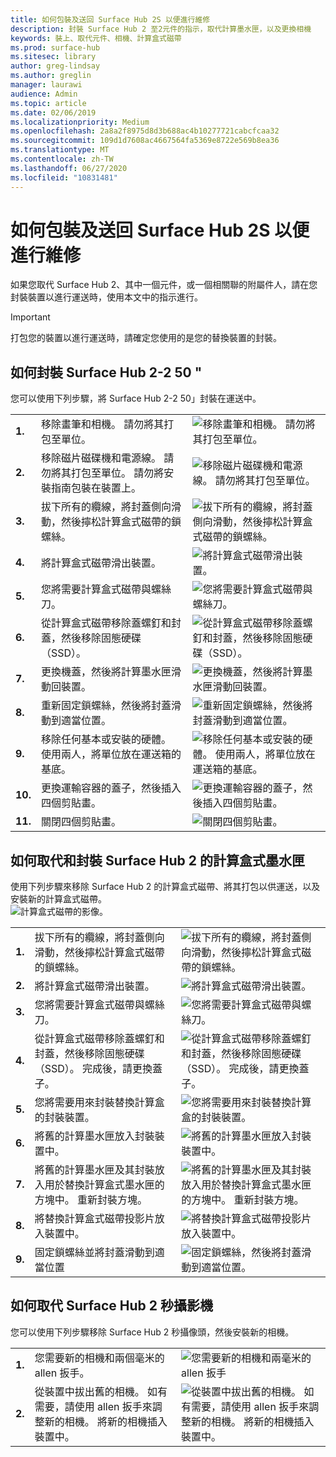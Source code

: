 ```yaml
---
title: 如何包裝及送回 Surface Hub 2S 以便進行維修
description: 封裝 Surface Hub 2 至2元件的指示，取代計算墨水匣，以及更換相機
keywords: 裝上、取代元件、相機、計算盒式磁帶
ms.prod: surface-hub
ms.sitesec: library
author: greg-lindsay
ms.author: greglin
manager: laurawi
audience: Admin
ms.topic: article
ms.date: 02/06/2019
ms.localizationpriority: Medium
ms.openlocfilehash: 2a8a2f8975d8d3b688ac4b10277721cabcfcaa32
ms.sourcegitcommit: 109d1d7608ac4667564fa5369e8722e569b8ea36
ms.translationtype: MT
ms.contentlocale: zh-TW
ms.lasthandoff: 06/27/2020
ms.locfileid: "10831481"
---
```

# 如何包裝及送回 Surface Hub 2S 以便進行維修

如果您取代 Surface Hub 2、其中一個元件，或一個相關聯的附屬件人，請在您封裝裝置以進行運送時，使用本文中的指示進行。 

>[!IMPORTANT]  
>打包您的裝置以進行運送時，請確定您使用的是您的替換裝置的封裝。  

##  <a name="how-to-pack-your-surface-hub-2s-50"></a>如何封裝 Surface Hub 2-2 50 "

您可以使用下列步驟，將 Surface Hub 2-2 50」封裝在運送中。


|   |                                                                                                                                                 |       |
| - | ----------------------------------------------------------------------------------------------------------------------------------------------- | ----- |
| **1.**  | 移除畫筆和相機。 請勿將其打包至單位。                                                   | ![移除畫筆和相機。 請勿將其打包至單位。](images/surface-hub-2s-repack-2.png) |
| **2.**  | 移除磁片磁碟機和電源線。 請勿將其打包至單位。 請勿將安裝指南包裝在裝置上。 | ![移除磁片磁碟機和電源線。 請勿將其打包至單位。](images/surface-hub-2s-repack-3.png) |
| **3.**  | 拔下所有的纜線，將封蓋側向滑動，然後擰松計算盒式磁帶的鎖螺絲。             | ![拔下所有的纜線，將封蓋側向滑動，然後擰松計算盒式磁帶的鎖螺絲。](images/surface-hub-2s-repack-5.png) |
| **4.**  | 將計算盒式磁帶滑出裝置。                                                                     | ![將計算盒式磁帶滑出裝置。](images/surface-hub-2s-repack-6.png) |
| **5.**  | 您將需要計算盒式磁帶與螺絲刀。                                                           | ![您將需要計算盒式磁帶與螺絲刀。](images/surface-hub-2s-repack-7.png)|
| **6.**  | 從計算盒式磁帶移除蓋螺釘和封蓋，然後移除固態硬碟（SSD）。    | ![從計算盒式磁帶移除蓋螺釘和封蓋，然後移除固態硬碟（SSD）。](images/surface-hub-2s-repack-8.png)|
| **7.** | 更換機蓋，然後將計算墨水匣滑動回裝置。                                            | ![更換機蓋，然後將計算墨水匣滑動回裝置。](images/surface-hub-2s-repack-9.png)|
| **8.**  | 重新固定鎖螺絲，然後將封蓋滑動到適當位置。                                                      | ![重新固定鎖螺絲，然後將封蓋滑動到適當位置。](images/surface-hub-2s-repack-10.png)|
| **9.**  | 移除任何基本或安裝的硬體。 使用兩人，將單位放在運送箱的基底。    | ![移除任何基本或安裝的硬體。 使用兩人，將單位放在運送箱的基底。](images/surface-hub-2s-repack-11.png)|
| **10.** | 更換運輸容器的蓋子，然後插入四個剪貼畫。                                          | ![更換運輸容器的蓋子，然後插入四個剪貼畫。](images/surface-hub-2s-repack-12.png)|
| **11.** | 關閉四個剪貼畫。                                                                                            | ![關閉四個剪貼畫。](images/surface-hub-2s-repack-13.png)|


##  <a name="how-to-replace-and-pack-your-surface-hub-2s-compute-cartridge"></a>如何取代和封裝 Surface Hub 2 的計算盒式墨水匣

使用下列步驟來移除 Surface Hub 2 的計算盒式磁帶、將其打包以供運送，以及安裝新的計算盒式磁帶。<br>
    ![計算盒式磁帶的影像。](images/surface-hub-2s-replace-cartridge-1.png)

|   |                                                                                                                                                 |       |
| - | ----------------------------------------------------------------------------------------------------------------------------------------------- | ----- |
| **1.** | 拔下所有的纜線，將封蓋側向滑動，然後擰松計算盒式磁帶的鎖螺絲。                                            | ![拔下所有的纜線，將封蓋側向滑動，然後擰松計算盒式磁帶的鎖螺絲。](images/surface-hub-2s-replace-cartridge-2.png) |
| **2.**  | 將計算盒式磁帶滑出裝置。                                                                                                    | ![將計算盒式磁帶滑出裝置。](images/surface-hub-2s-replace-cartridge-3.png) |
| **3.**  | 您將需要計算盒式磁帶與螺絲刀。                                                                                          | ![您將需要計算盒式磁帶與螺絲刀。](images/surface-hub-2s-replace-cartridge-4.png) |
| **4.**  | 從計算盒式磁帶移除蓋螺釘和封蓋，然後移除固態硬碟（SSD）。 完成後，請更換蓋子。 | ![從計算盒式磁帶移除蓋螺釘和封蓋，然後移除固態硬碟（SSD）。 完成後，請更換蓋子。](images/surface-hub-2s-repack-8.png) |
| **5.**| 您將需要用來封裝替換計算盒的封裝裝置。                                              | ![您將需要用來封裝替換計算盒的封裝裝置。](images/surface-hub-2s-replace-cartridge-6.png) |
| **6.**| 將舊的計算墨水匣放入封裝裝置中。                                                                                      | ![將舊的計算墨水匣放入封裝裝置中。](images/surface-hub-2s-replace-cartridge-7.png) |
| **7.** | 將舊的計算墨水匣及其封裝放入用於替換計算盒式墨水匣的方塊中。 重新封裝方塊。             | ![將舊的計算墨水匣及其封裝放入用於替換計算盒式墨水匣的方塊中。 重新封裝方塊。](images/surface-hub-2s-replace-cartridge-8.png)|
| **8.**| 將替換計算盒式磁帶投影片放入裝置中。                                                                                          | ![將替換計算盒式磁帶投影片放入裝置中。](images/surface-hub-2s-replace-cartridge-9.png) |
| **9.**| 固定鎖螺絲並將封蓋滑動到適當位置                                                                                         | ![固定鎖螺絲，然後將封蓋滑動到適當位置。](images/surface-hub-2s-replace-cartridge-10.png) |

##  <a name="how-to-replace-your-surface-hub-2s-camera"></a>如何取代 Surface Hub 2 秒攝影機

您可以使用下列步驟移除 Surface Hub 2 秒攝像頭，然後安裝新的相機。


|   |                                                                                                                                                 |       |
| - | ----------------------------------------------------------------------------------------------------------------------------------------------- | ----- |
| **1.** | 您需要新的相機和兩個毫米的 allen 扳手。                                             |![您需要新的相機和兩毫米的 allen 扳手](images/surface-hub-2s-replace-camera-1.png)  |
| **2.**  |  從裝置中拔出舊的相機。 如有需要，請使用 allen 扳手來調整新的相機。 將新的相機插入裝置中。 | ![從裝置中拔出舊的相機。 如有需要，請使用 allen 扳手來調整新的相機。 將新的相機插入裝置中。](images/surface-hub-2s-replace-camera-2.png) |
